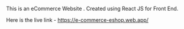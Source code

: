 This is an eCommerce Website . Created using React JS for Front End.

Here is the live link - https://e-commerce-eshop.web.app/